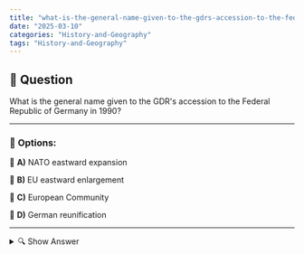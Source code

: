 ```yaml
---
title: "what-is-the-general-name-given-to-the-gdrs-accession-to-the-federal-republic-of-germany-in-1990"
date: "2025-03-10"
categories: "History-and-Geography"
tags: "History-and-Geography"
---
```


## 📌 **Question**

What is the general name given to the GDR's accession to the Federal Republic of Germany in 1990?



---

### 📝 **Options:**

🔘 **A)** NATO eastward expansion

🔘 **B)** EU eastward enlargement

🔘 **C)** European Community

🔘 **D)** German reunification

---

<details>
  <summary>🔍 Show Answer</summary>

  <p>
💡  <b>Correct Answer:</b>  d
  </p>
  <p>
    📖<b>Explanation:</b>
    After the fall of the Berlin Wall in November 1989 and the end of the Cold War, intensive negotiations began on the reunification of Germany. The German Democratic Republic (GDR) joined the Federal Republic of Germany on 3 October 1990. This historic process ended decades of division of Germany into East and West and led to the formation of a united, sovereign state. Reunification included the economic, political and social integration of both former German states.
  </p>
</details>
